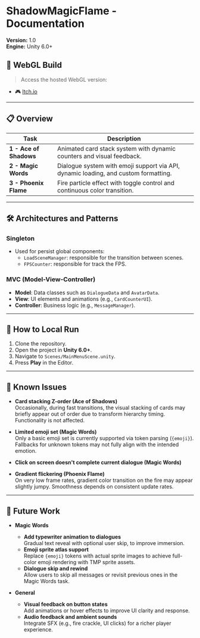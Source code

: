 # ShadowMagicFlame - Documentation

**Version:** 1.0  
**Engine:** Unity 6.0+

## 🚀 WebGL Build

> Access the hosted WebGL version:

- 🎮 [Itch.io](https://kidkmon.itch.io/shadowmagicflame)

---

## 📋 Overview  
| Task | Description |
|------|-------------|
| **1 - Ace of Shadows** | Animated card stack system with dynamic counters and visual feedback. |
| **2 - Magic Words**    | Dialogue system with emoji support via API, dynamic loading, and custom formatting. |
| **3 - Phoenix Flame**  | Fire particle effect with toggle control and continuous color transition. |

---

## 🛠️ Architectures and Patterns  
### **Singleton**  
- Used for persist global components:
  - `LoadSceneManager`: responsible for the transition between scenes.
  - `FPSCounter`: responsible for track the FPS.

### **MVC (Model-View-Controller)**  
- **Model**: Data classes such as `DialogueData` and `AvatarData`.  
- **View**: UI elements and animations (e.g., `CardCounterUI`).  
- **Controller**: Business logic (e.g., `MessageManager`).  

---

## 🚀 How to Local Run  
1. Clone the repository.  
2. Open the project in **Unity 6.0+**.  
3. Navigate to `Scenes/MainMenuScene.unity`.  
4. Press **Play** in the Editor.  

---

## 🐞 Known Issues

- **Card stacking Z-order (Ace of Shadows)**  
  Occasionally, during fast transitions, the visual stacking of cards may briefly appear out of order due to transform hierarchy timing. Functionality is not affected.

- **Limited emoji set (Magic Words)**  
  Only a basic emoji set is currently supported via token parsing (`{emoji}`). Fallbacks for unknown tokens may not fully align with the intended emotion.

- **Click on screen doesn't complete current dialogue (Magic Words)**  

- **Gradient flickering (Phoenix Flame)**  
  On very low frame rates, gradient color transition on the fire may appear slightly jumpy. Smoothness depends on consistent update rates.

---

## 🚀 Future Work

- **Magic Words**
  - **Add typewriter animation to dialogues**  
    Gradual text reveal with optional user skip, to improve immersion.
  - **Emoji sprite atlas support**  
    Replace `{emoji}` tokens with actual sprite images to achieve full-color emoji rendering with TMP sprite assets.
  - **Dialogue skip and rewind**  
    Allow users to skip all messages or revisit previous ones in the Magic Words task.

- **General**
  - **Visual feedback on button states**  
    Add animations or hover effects to improve UI clarity and response.
  - **Audio feedback and ambient sounds**  
    Integrate SFX (e.g., fire crackle, UI clicks) for a richer player experience.
